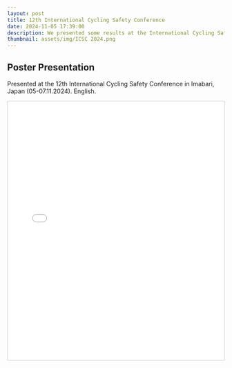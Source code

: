 ```yaml
---
layout: post
title: 12th International Cycling Safety Conference
date: 2024-11-05 17:39:00
description: We presented some results at the International Cycling Safety Conference in Imabari, Japan, from Nov. 05-07, 2024.
thumbnail: assets/img/ICSC 2024.png
---
```


## Poster Presentation
Presented at the 12th International Cycling Safety Conference in Imabari, Japan (05-07.11.2024). English.

<div style="overflow: auto; height: 600px; border: 1px solid #ccc;">
    <iframe src="/assets/pdf/HKA_Poster_A0-Intl Cycling Conference, Imabari.pdf" width="100%" height="600px" style="border: none;"></iframe>
</div>